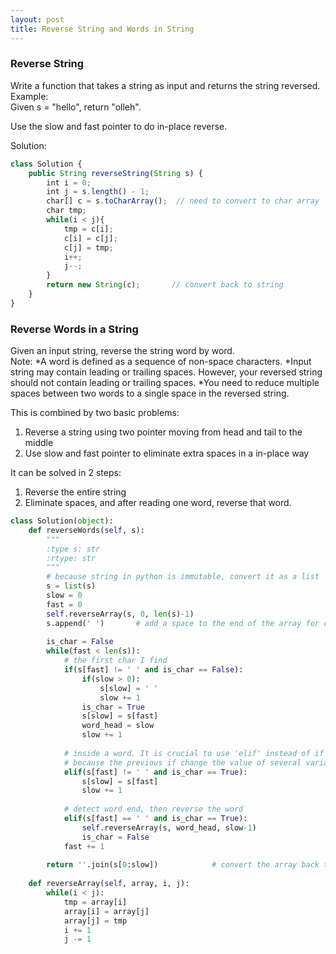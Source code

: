 ```yaml
---
layout: post
title: Reverse String and Words in String
---
```


### Reverse String
Write a function that takes a string as input and returns the string reversed.    
Example:   
Given s = "hello", return "olleh".

Use the slow and fast pointer to do in-place reverse.

Solution:
```Javascript
class Solution {
    public String reverseString(String s) {
        int i = 0; 
        int j = s.length() - 1;
        char[] c = s.toCharArray();  // need to convert to char array
        char tmp;
        while(i < j){
            tmp = c[i];
            c[i] = c[j];
            c[j] = tmp;
            i++;
            j--;
        }
        return new String(c);       // convert back to string 
    }
}
```

### Reverse Words in a String
Given an input string, reverse the string word by word.  
Note:
*A word is defined as a sequence of non-space characters.
*Input string may contain leading or trailing spaces. However, your reversed string should not contain leading or trailing spaces.
*You need to reduce multiple spaces between two words to a single space in the reversed string.

This is combined by two basic problems:
1. Reverse a string using two pointer moving from head and tail to the middle
2. Use slow and fast pointer to eliminate extra spaces in a in-place way

It can be solved in 2 steps:
1. Reverse the entire string
2. Eliminate spaces, and after reading one word, reverse that word.

```python
class Solution(object):
    def reverseWords(self, s):
        """
        :type s: str
        :rtype: str
        """
        # because string in python is immutable, convert it as a list
        s = list(s)
        slow = 0
        fast = 0
        self.reverseArray(s, 0, len(s)-1)
        s.append(' ')       # add a space to the end of the array for convenience
    
        is_char = False
        while(fast < len(s)):
            # the first char I find
            if(s[fast] != ' ' and is_char == False):  
                if(slow > 0):
                    s[slow] = ' '
                    slow += 1
                is_char = True
                s[slow] = s[fast]
                word_head = slow
                slow += 1
            
            # inside a word. It is crucial to use 'elif' instead of if 
            # because the previous if change the value of several variables
            elif(s[fast] != ' ' and is_char == True):  
                s[slow] = s[fast]
                slow += 1                
                
            # detect word end, then reverse the word
            elif(s[fast] == ' ' and is_char == True):  
                self.reverseArray(s, word_head, slow-1)
                is_char = False
            fast += 1
           
        return ''.join(s[0:slow])            # convert the array back to string
         
    def reverseArray(self, array, i, j):
        while(i < j):
            tmp = array[i]
            array[i] = array[j]
            array[j] = tmp
            i += 1
            j -= 1
```

